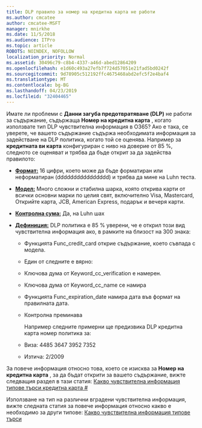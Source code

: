 ```yaml
---
title: DLP правило за номер на кредитна карта не работи
ms.author: cmcatee
author: cmcatee-MSFT
manager: mnirkhe
ms.date: 11/5/2018
ms.audience: ITPro
ms.topic: article
ROBOTS: NOINDEX, NOFOLLOW
localization_priority: Normal
ms.assetid: 30496c79-c8b4-4337-a46d-abed12864209
ms.openlocfilehash: e1d60c493a27efb7f724d57051e21fad5bd0242f
ms.sourcegitcommit: 9d78905c512192ffc4675468abd2efc5f2e4baf4
ms.translationtype: MT
ms.contentlocale: bg-BG
ms.lasthandoff: 04/23/2019
ms.locfileid: "32404465"
---
```

Имате ли проблеми с **Данни загуба предотвратяване (DLP)** не работи за съдържание, съдържаща **Номер на кредитна карта** , когато използвате тип DLP чувствителна информация в O365? Ако е така, се уверете, че вашето съдържание съдържа необходимата информация за задействане на DLP политика, когато той се оценява. Например за **кредитната ви карта** конфигуриран с ниво на доверие от 85 %, следното се оценяват и трябва да бъде открит за да задейства правилото: 
  
- **[Формат:](https://docs.microsoft.com/office365/securitycompliance/what-the-sensitive-information-types-look-for#format-19)** 16 цифри, което може да бъде форматиран или неформатиран (dddddddddddddddd) и трябва да мине на Luhn теста. 
    
- **[Модел:](https://docs.microsoft.com/office365/securitycompliance/what-the-sensitive-information-types-look-for#pattern-19)** Много сложни и стабилна шарка, която открива карти от всички основни марки по целия свят, включително Visa, Mastercard, Открийте карта, JCB, American Express, подарък и вечеря карти. 
    
- **[Контролна сума:](https://docs.microsoft.com/office365/securitycompliance/what-the-sensitive-information-types-look-for#checksum-19)** Да, на Luhn шах 
    
- **[Дефиниция:](https://docs.microsoft.com/office365/securitycompliance/what-the-sensitive-information-types-look-for#definition-19)** DLP политика е 85 % уверени, че е открил този вид чувствителна информация ако, в рамките на близост на 300 знака: 
    
  - Функцията Func_credit_card открие съдържание, което съвпада с модела.
    
  - Един от следните е вярно: 
    
  - Ключова дума от Keyword_cc_verification е намерен.
    
  - Ключова дума от Keyword_cc_name се намира
    
  - Функцията Func_expiration_date намира дата във формат на правилната дата.
    
  - Контролна преминава
    
    Например следните примерни ще предизвика DLP кредитна карта номер политика за:
    
  - Виза: 4485 3647 3952 7352 
    
  - Изтича: 2/2009
    
За повече информация относно това, което се изисква за **Номер на кредитна карта** , за да бъдат открити за вашето съдържание, вижте следващия раздел в тази статия: [Какво чувствителна информация типове търси кредитна карта #](https://docs.microsoft.com/office365/securitycompliance/what-the-sensitive-information-types-look-for#credit-card-number)
  
Използване на тип на различни вградени чувствителна информация, вижте следната статия за повече информация относно какво е необходимо за други типове: [Какво чувствителна информация типове търси](https://docs.microsoft.com/office365/securitycompliance/what-the-sensitive-information-types-look-for)
  

